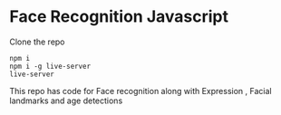 # Face Recognition Javascript
Clone the repo

```
npm i 
npm i -g live-server
live-server
```
This repo has code for Face recognition along with Expression , Facial landmarks and age detections
